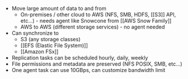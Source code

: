 - Move large amount of data to and from
	- On-premises / other cloud to AWS (NFS, SMB, HDFS, [[S3]] API, etc...) - needs agent like Snowcone from [[AWS Snow Family]]
	- AWS to AWS (different storage services) - no agent needed
- Can synchronize to
	- S3 (any storage classes)
	- [[EFS (Elastic File System)]]
	- [[Amazon FSx]]
- Replication tasks can be scheduled hourly, daily, weekly
- File permissions and metadata are preserved (NFS POSIX, SMB, etc...)
- One agent task can use 10GBps, can customize bandwidth limit
